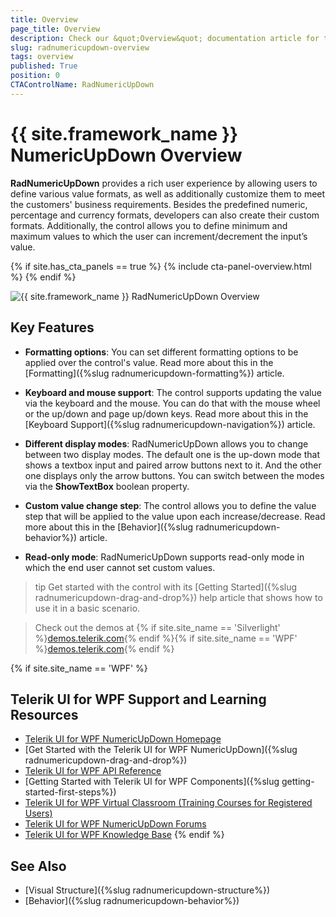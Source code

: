```yaml
---
title: Overview
page_title: Overview
description: Check our &quot;Overview&quot; documentation article for the RadNumericUpDown {{ site.framework_name }} control.
slug: radnumericupdown-overview
tags: overview
published: True
position: 0
CTAControlName: RadNumericUpDown
---
```


# {{ site.framework_name }} NumericUpDown Overview

__RadNumericUpDown__ provides a rich user experience by allowing users to define various value formats, as well as additionally customize them to meet the customers' business requirements. Besides the predefined numeric, percentage and currency formats, developers can also create their custom formats. Additionally, the control allows you to define minimum and maximum values to which the user can increment/decrement the input’s value. 

{% if site.has_cta_panels == true %}
{% include cta-panel-overview.html %}
{% endif %}

![{{ site.framework_name }} RadNumericUpDown Overview](images/RadNumericUpDown_General.png)

## Key Features

* __Formatting options__: You can set different formatting options to be applied over the control's value. Read more about this in the [Formatting]({%slug radnumericupdown-formatting%}) article.

* __Keyboard and mouse support__: The control supports updating the value via the keyboard and the mouse. You can do that with the mouse wheel or the up/down and page up/down keys. Read more about this in the [Keyboard Support]({%slug radnumericupdown-navigation%}) article.

* __Different display modes__: RadNumericUpDown allows you to change between two display modes. The default one is the up-down mode that shows a textbox input and paired arrow buttons next to it. And the other one displays only the arrow buttons. You can switch between the modes via the __ShowTextBox__ boolean property.

* __Custom value change step__: The control allows you to define the value step that will be applied to the value upon each increase/decrease. Read more about this in the [Behavior]({%slug radnumericupdown-behavior%}) article.

* __Read-only mode__: RadNumericUpDown supports read-only mode in which the end user cannot set custom values.

>tip Get started with the control with its [Getting Started]({%slug radnumericupdown-drag-and-drop%}) help article that shows how to use it in a basic scenario.

> Check out the demos at {% if site.site_name == 'Silverlight' %}[demos.telerik.com](https://demos.telerik.com/silverlight/#NumericUpDown){% endif %}{% if site.site_name == 'WPF' %}[demos.telerik.com](https://demos.telerik.com/wpf/){% endif %}

{% if site.site_name == 'WPF' %}
## Telerik UI for WPF Support and Learning Resources

* [Telerik UI for WPF NumericUpDown Homepage](https://www.telerik.com/products/wpf/numericupdown.aspx)
* [Get Started with the Telerik UI for WPF NumericUpDown]({%slug radnumericupdown-drag-and-drop%})
* [Telerik UI for WPF API Reference](https://docs.telerik.com/devtools/wpf/api/)
* [Getting Started with Telerik UI for WPF Components]({%slug getting-started-first-steps%})
* [Telerik UI for WPF Virtual Classroom (Training Courses for Registered Users)](https://learn.telerik.com/learn/course/external/view/elearning/16/telerik-ui-for-wpf) 
* [Telerik UI for WPF NumericUpDown Forums](https://www.telerik.com/forums/wpf)
* [Telerik UI for WPF Knowledge Base](https://docs.telerik.com/devtools/wpf/knowledge-base)
{% endif %}

## See Also  
 * [Visual Structure]({%slug radnumericupdown-structure%})
 * [Behavior]({%slug radnumericupdown-behavior%})
 
